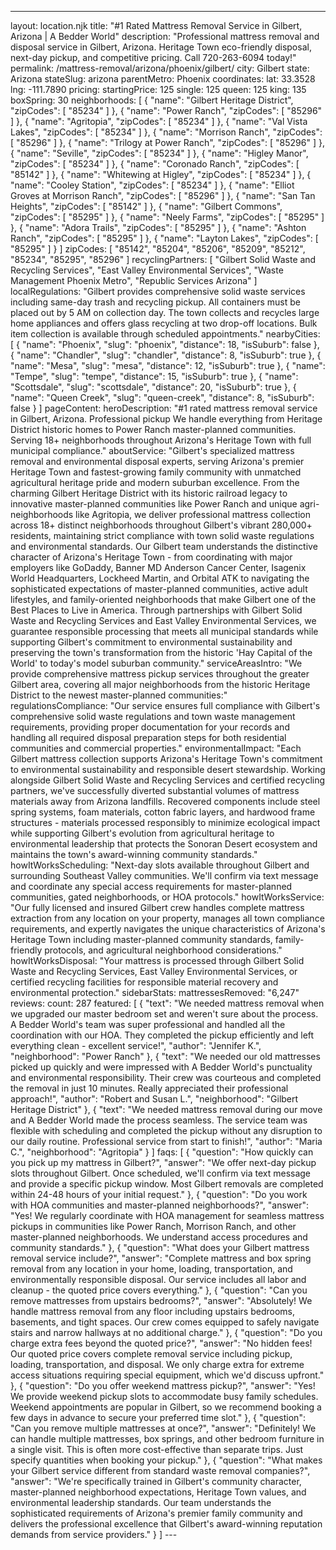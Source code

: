 ---
layout: location.njk
title: "#1 Rated Mattress Removal Service in Gilbert, Arizona | A Bedder World"
description: "Professional mattress removal and disposal service in Gilbert, Arizona. Heritage Town eco-friendly disposal, next-day pickup, and competitive pricing. Call 720-263-6094 today!"
permalink: /mattress-removal/arizona/phoenix/gilbert/
city: Gilbert state: Arizona stateSlug: arizona parentMetro: Phoenix coordinates: lat: 33.3528 lng: -111.7890 pricing: startingPrice: 125 single: 125 queen: 125 king: 135 boxSpring: 30 neighborhoods: [ { "name": "Gilbert Heritage District", "zipCodes": [ "85234" ] }, { "name": "Power Ranch", "zipCodes": [ "85296" ] }, { "name": "Agritopia", "zipCodes": [ "85234" ] }, { "name": "Val Vista Lakes", "zipCodes": [ "85234" ] }, { "name": "Morrison Ranch", "zipCodes": [ "85296" ] }, { "name": "Trilogy at Power Ranch", "zipCodes": [ "85296" ] }, { "name": "Seville", "zipCodes": [ "85234" ] }, { "name": "Higley Manor", "zipCodes": [ "85234" ] }, { "name": "Coronado Ranch", "zipCodes": [ "85142" ] }, { "name": "Whitewing at Higley", "zipCodes": [ "85234" ] }, { "name": "Cooley Station", "zipCodes": [ "85234" ] }, { "name": "Elliot Groves at Morrison Ranch", "zipCodes": [ "85296" ] }, { "name": "San Tan Heights", "zipCodes": [ "85142" ] }, { "name": "Gilbert Commons", "zipCodes": [ "85295" ] }, { "name": "Neely Farms", "zipCodes": [ "85295" ] }, { "name": "Adora Trails", "zipCodes": [ "85295" ] }, { "name": "Ashton Ranch", "zipCodes": [ "85295" ] }, { "name": "Layton Lakes", "zipCodes": [ "85295" ] } ] zipCodes: [ "85142", "85204", "85206", "85209", "85212", "85234", "85295", "85296" ] recyclingPartners: [ "Gilbert Solid Waste and Recycling Services", "East Valley Environmental Services", "Waste Management Phoenix Metro", "Republic Services Arizona" ] localRegulations: "Gilbert provides comprehensive solid waste services including same-day trash and recycling pickup. All containers must be placed out by 5 AM on collection day. The town collects and recycles large home appliances and offers glass recycling at two drop-off locations. Bulk item collection is available through scheduled appointments." nearbyCities: [ { "name": "Phoenix", "slug": "phoenix", "distance": 18, "isSuburb": false }, { "name": "Chandler", "slug": "chandler", "distance": 8, "isSuburb": true }, { "name": "Mesa", "slug": "mesa", "distance": 12, "isSuburb": true }, { "name": "Tempe", "slug": "tempe", "distance": 15, "isSuburb": true }, { "name": "Scottsdale", "slug": "scottsdale", "distance": 20, "isSuburb": true }, { "name": "Queen Creek", "slug": "queen-creek", "distance": 8, "isSuburb": false } ] pageContent: heroDescription: "#1 rated mattress removal service in Gilbert, Arizona. Professional pickup We handle everything from Heritage District historic homes to Power Ranch master-planned communities. Serving 18+ neighborhoods throughout Arizona's Heritage Town with full municipal compliance." aboutService: "Gilbert's specialized mattress removal and environmental disposal experts, serving Arizona's premier Heritage Town and fastest-growing family community with unmatched agricultural heritage pride and modern suburban excellence. From the charming Gilbert Heritage District with its historic railroad legacy to innovative master-planned communities like Power Ranch and unique agri-neighborhoods like Agritopia, we deliver professional mattress collection across 18+ distinct neighborhoods throughout Gilbert's vibrant 280,000+ residents, maintaining strict compliance with town solid waste regulations and environmental standards. Our Gilbert team understands the distinctive character of Arizona's Heritage Town - from coordinating with major employers like GoDaddy, Banner MD Anderson Cancer Center, Isagenix World Headquarters, Lockheed Martin, and Orbital ATK to navigating the sophisticated expectations of master-planned communities, active adult lifestyles, and family-oriented neighborhoods that make Gilbert one of the Best Places to Live in America. Through partnerships with Gilbert Solid Waste and Recycling Services and East Valley Environmental Services, we guarantee responsible processing that meets all municipal standards while supporting Gilbert's commitment to environmental sustainability and preserving the town's transformation from the historic 'Hay Capital of the World' to today's model suburban community." serviceAreasIntro: "We provide comprehensive mattress pickup services throughout the greater Gilbert area, covering all major neighborhoods from the historic Heritage District to the newest master-planned communities:" regulationsCompliance: "Our service ensures full compliance with Gilbert's comprehensive solid waste regulations and town waste management requirements, providing proper documentation for your records and handling all required disposal preparation steps for both residential communities and commercial properties." environmentalImpact: "Each Gilbert mattress collection supports Arizona's Heritage Town's commitment to environmental sustainability and responsible desert stewardship. Working alongside Gilbert Solid Waste and Recycling Services and certified recycling partners, we've successfully diverted substantial volumes of mattress materials away from Arizona landfills. Recovered components include steel spring systems, foam materials, cotton fabric layers, and hardwood frame structures - materials processed responsibly to minimize ecological impact while supporting Gilbert's evolution from agricultural heritage to environmental leadership that protects the Sonoran Desert ecosystem and maintains the town's award-winning community standards." howItWorksScheduling: "Next-day slots available throughout Gilbert and surrounding Southeast Valley communities. We'll confirm via text message and coordinate any special access requirements for master-planned communities, gated neighborhoods, or HOA protocols." howItWorksService: "Our fully licensed and insured Gilbert crew handles complete mattress extraction from any location on your property, manages all town compliance requirements, and expertly navigates the unique characteristics of Arizona's Heritage Town including master-planned community standards, family-friendly protocols, and agricultural neighborhood considerations." howItWorksDisposal: "Your mattress is processed through Gilbert Solid Waste and Recycling Services, East Valley Environmental Services, or certified recycling facilities for responsible material recovery and environmental protection." sidebarStats: mattressesRemoved: "6,247" reviews: count: 287 featured: [ { "text": "We needed mattress removal when we upgraded our master bedroom set and weren't sure about the process. A Bedder World's team was super professional and handled all the coordination with our HOA. They completed the pickup efficiently and left everything clean - excellent service!", "author": "Jennifer K.", "neighborhood": "Power Ranch" }, { "text": "We needed our old mattresses picked up quickly and were impressed with A Bedder World's punctuality and environmental responsibility. Their crew was courteous and completed the removal in just 10 minutes. Really appreciated their professional approach!", "author": "Robert and Susan L.", "neighborhood": "Gilbert Heritage District" }, { "text": "We needed mattress removal during our move and A Bedder World made the process seamless. The service team was flexible with scheduling and completed the pickup without any disruption to our daily routine. Professional service from start to finish!", "author": "Maria C.", "neighborhood": "Agritopia" } ] faqs: [ { "question": "How quickly can you pick up my mattress in Gilbert?", "answer": "We offer next-day pickup slots throughout Gilbert. Once scheduled, we'll confirm via text message and provide a specific pickup window. Most Gilbert removals are completed within 24-48 hours of your initial request." }, { "question": "Do you work with HOA communities and master-planned neighborhoods?", "answer": "Yes! We regularly coordinate with HOA management for seamless mattress pickups in communities like Power Ranch, Morrison Ranch, and other master-planned neighborhoods. We understand access procedures and community standards." }, { "question": "What does your Gilbert mattress removal service include?", "answer": "Complete mattress and box spring removal from any location in your home, loading, transportation, and environmentally responsible disposal. Our service includes all labor and cleanup - the quoted price covers everything." }, { "question": "Can you remove mattresses from upstairs bedrooms?", "answer": "Absolutely! We handle mattress removal from any floor including upstairs bedrooms, basements, and tight spaces. Our crew comes equipped to safely navigate stairs and narrow hallways at no additional charge." }, { "question": "Do you charge extra fees beyond the quoted price?", "answer": "No hidden fees! Our quoted price covers complete removal service including pickup, loading, transportation, and disposal. We only charge extra for extreme access situations requiring special equipment, which we'd discuss upfront." }, { "question": "Do you offer weekend mattress pickup?", "answer": "Yes! We provide weekend pickup slots to accommodate busy family schedules. Weekend appointments are popular in Gilbert, so we recommend booking a few days in advance to secure your preferred time slot." }, { "question": "Can you remove multiple mattresses at once?", "answer": "Definitely! We can handle multiple mattresses, box springs, and other bedroom furniture in a single visit. This is often more cost-effective than separate trips. Just specify quantities when booking your pickup." }, { "question": "What makes your Gilbert service different from standard waste removal companies?", "answer": "We're specifically trained in Gilbert's community character, master-planned neighborhood expectations, Heritage Town values, and environmental leadership standards. Our team understands the sophisticated requirements of Arizona's premier family community and delivers the professional excellence that Gilbert's award-winning reputation demands from service providers." } ] ---